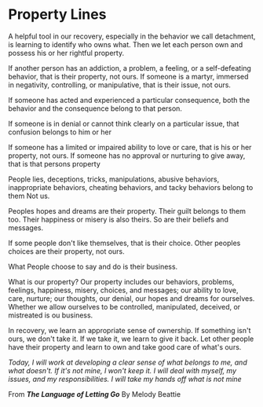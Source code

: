 # Property Lines
A helpful tool in our recovery, especially in the behavior we call detachment, is learning to identify who owns what.
Then we let each person own and possess his or her rightful property.

If another person has an addiction, a problem, a feeling, or a self-defeating behavior, that is their property, not ours.
If someone is a martyr, immersed in negativity, controlling, or manipulative, that is their issue, not ours.

If someone has acted and experienced a particular consequence, both the behavior and the consequence belong to that person.

If someone is in denial or cannot think clearly on a particular issue, that confusion belongs to him or her

If someone has a limited or impaired ability to love or care, that is his or her property, not ours. If someone has
no approval or nurturing to give away, that is that persons property

People lies, deceptions, tricks, manipulations, abusive behaviors, inappropriate behaviors, cheating behaviors, and tacky
behaviors belong to them Not us.

Peoples hopes and dreams are their property. Their guilt belongs to them too. Their happiness or misery is also theirs.
So are their beliefs and messages.

If some people don't like themselves, that is their choice. Other peoples choices are their property, not ours.

What People choose to say and do is their business.

What is our property? Our property includes our behaviors, problems, feelings, happiness, misery, choices, and
messages; our ability to love, care, nurture; our thoughts, our denial, our hopes and dreams for ourselves. Whether
we allow ourselves to be controlled, manipulated, deceived, or mistreated is ou business.

In recovery, we learn an appropriate sense of ownership. If something isn't ours, we don't take it. If we take it,
we learn to give it back. Let other people have their property and learn to own and take good care of what's ours.

_Today, I will work at developing a clear sense of what belongs to me, and what doesn't. If it's not mine, I won't keep
it. I will deal with myself, my issues, and my responsibilities. I will take my hands off what is not mine_

From **_The Language of Letting Go_** By Melody Beattie
